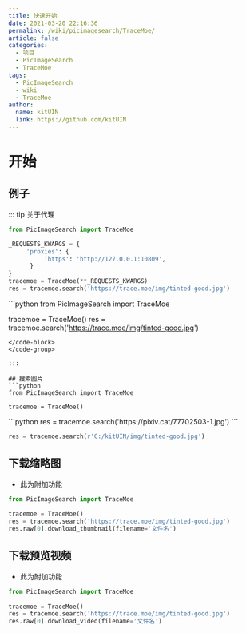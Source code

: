 ```yaml
---
title: 快速开始
date: 2021-03-20 22:16:36
permalink: /wiki/picimagesearch/TraceMoe/
article: false
categories:
  - 项目
  - PicImageSearch
  - TraceMoe
tags:
  - PicImageSearch
  - wiki
  - TraceMoe
author: 
  name: kitUIN
  link: https://github.com/kitUIN
---
```

# 开始

## 例子
::: tip 关于代理
<code-group>
  <code-block title="使用代理" active>
  ```python
  from PicImageSearch import TraceMoe

  _REQUESTS_KWARGS = {
       'proxies': {
            'https': 'http://127.0.0.1:10809',
        }
  }
  tracemoe = TraceMoe(**_REQUESTS_KWARGS)
  res = tracemoe.search('https://trace.moe/img/tinted-good.jpg')
  ```
  </code-block>

  <code-block title="不使用代理">
  ```python
  from PicImageSearch import TraceMoe

  tracemoe = TraceMoe()
  res = tracemoe.search('https://trace.moe/img/tinted-good.jpg')
  ```
  </code-block>
</code-group> 

:::

## 搜索图片
```python
from PicImageSearch import TraceMoe
    
tracemoe = TraceMoe()   
```
<code-group>
  <code-block title="网络图片" active>
  ```python
  res = tracemoe.search('https://pixiv.cat/77702503-1.jpg')
  ```
  </code-block>

  <code-block title="本地图片">

  ```python
  res = tracemoe.search(r'C:/kitUIN/img/tinted-good.jpg')
  ```
  </code-block>

</code-group>

## 下载缩略图
- 此为附加功能
```python
from PicImageSearch import TraceMoe
    
tracemoe = TraceMoe()
res = tracemoe.search('https://trace.moe/img/tinted-good.jpg')
res.raw[0].download_thumbnail(filename='文件名')
```
## 下载预览视频
- 此为附加功能
```python
from PicImageSearch import TraceMoe
    
tracemoe = TraceMoe()
res = tracemoe.search('https://trace.moe/img/tinted-good.jpg')
res.raw[0].download_video(filename='文件名')
```
